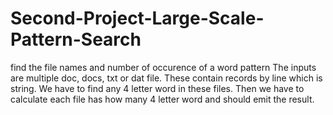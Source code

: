 # Second-Project-Large-Scale-Pattern-Search
find the file names and number of occurence of a word pattern
The inputs are multiple doc, docs, txt or dat file. These contain records by line which is string. 
We have to find any 4 letter word in these files. 
Then we have to calculate each file has how many 4 letter word and should emit the result.
